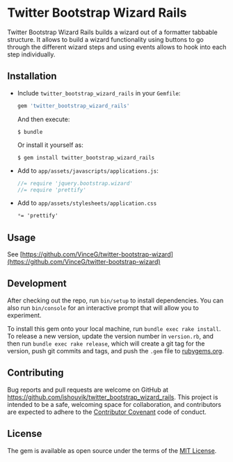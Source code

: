 # Twitter Bootstrap Wizard Rails
Twitter Bootstrap Wizard Rails builds a wizard out of a formatter tabbable structure. It allows to build a wizard functionality using buttons to go through the different wizard steps and using events allows to hook into each step individually.

## Installation

* Include `twitter_bootstrap_wizard_rails` in your `Gemfile`:

  ```ruby
  gem 'twitter_bootstrap_wizard_rails'
  ```

  And then execute:

      $ bundle

  Or install it yourself as:

      $ gem install twitter_bootstrap_wizard_rails


* Add to `app/assets/javascripts/applications.js`:
  ```javascript
  //= require 'jquery.bootstrap.wizard'
  //= require 'prettify'
  ```

* Add to `app/assets/stylesheets/application.css`
  ```css
  *= 'prettify'
  ```

## Usage

See [https://github.com/VinceG/twitter-bootstrap-wizard](https://github.com/VinceG/twitter-bootstrap-wizard)

## Development

After checking out the repo, run `bin/setup` to install dependencies. You can also run `bin/console` for an interactive prompt that will allow you to experiment.

To install this gem onto your local machine, run `bundle exec rake install`. To release a new version, update the version number in `version.rb`, and then run `bundle exec rake release`, which will create a git tag for the version, push git commits and tags, and push the `.gem` file to [rubygems.org](https://rubygems.org).

## Contributing

Bug reports and pull requests are welcome on GitHub at https://github.com/ishouvik/twitter_bootstrap_wizard_rails. This project is intended to be a safe, welcoming space for collaboration, and contributors are expected to adhere to the [Contributor Covenant](contributor-covenant.org) code of conduct.


## License

The gem is available as open source under the terms of the [MIT License](http://opensource.org/licenses/MIT).

